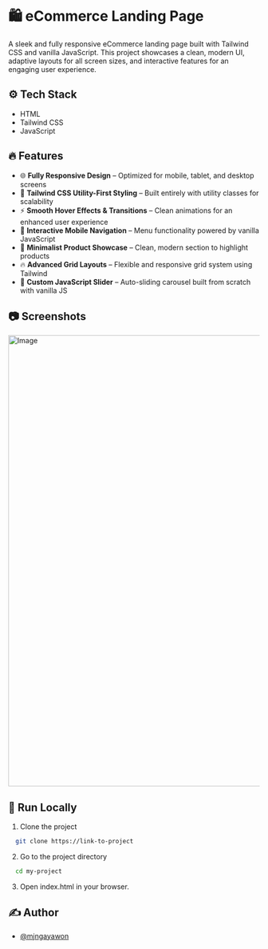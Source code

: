 # 🛍️ eCommerce Landing Page

A sleek and fully responsive eCommerce landing page built with Tailwind CSS and vanilla JavaScript. This project showcases a clean, modern UI, adaptive layouts for all screen sizes, and interactive features for an engaging user experience.

## ⚙️ Tech Stack

- HTML
- Tailwind CSS
- JavaScript

## 🔥 Features

- 🌐 **Fully Responsive Design** – Optimized for mobile, tablet, and desktop screens
- 🎨 **Tailwind CSS Utility-First Styling** – Built entirely with utility classes for scalability
- ⚡ **Smooth Hover Effects & Transitions** – Clean animations for an enhanced user experience
- 🧭 **Interactive Mobile Navigation** – Menu functionality powered by vanilla JavaScript
- 🛒 **Minimalist Product Showcase** – Clean, modern section to highlight products
- 🔥 **Advanced Grid Layouts** – Flexible and responsive grid system using Tailwind
- 🚀 **Custom JavaScript Slider** – Auto-sliding carousel built from scratch with vanilla JS

## 📷 Screenshots

<img width="1897" height="902" alt="Image" src="https://github.com/user-attachments/assets/015c343f-8cb9-4a25-9083-b0cb41d077b8" />

## 👟 Run Locally

1. Clone the project

```bash
  git clone https://link-to-project
```

2. Go to the project directory

```bash
  cd my-project
```

3. Open index.html in your browser.

## ✍️ Author

- [@mjngayawon](https://github.com/mjngayawon)
